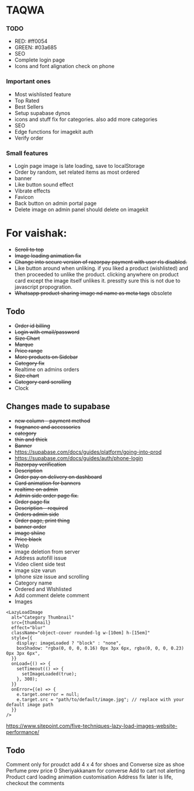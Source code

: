# TAQWA

### TODO

- RED: #ff0054
- GREEN: #03a685
- SEO
- Complete login page
- Icons and font alignation check on phone

### Important ones

- Most wishlisted feature
- Top Rated
- Best Sellers
- Setup supabase dynos
- icons and stuff fix for categories. also add more categories
- SEO
- Edge functions for imagekit auth
- Verify order

### Small features

- Login page image is late loading, save to localStorage
- Order by random, set related items as most ordered
- banner
- Like button sound effect
- Vibrate effects
- Favicon
- Back button on admin portal page
- Delete image on admin panel should delete on imagekit

# For vaishak:

- ~~Scroll to top~~
- ~~Image loading animation fix~~
- ~~Change into secure version of razorpay payment with user rls disabled.~~
- Like button around when unliking. if you liked a product (wishlisted) and then proceeded to unlike the product. clicking anywhere on product card except the image itself unlikes it. presstty sure this is not due to javascript propogration.
- ~~Whatsapp product sharing image nd name as meta tags~~ obsolete

## Todo

- ~~Order id billing~~
- ~~Login with email/password~~
- ~~Size Chart~~
- ~~Marque~~
- ~~Price range~~
- ~~More products on Sidebar~~
- ~~Category fix~~
- Realtime on admins orders
- ~~Size chart~~
- ~~Category card scrolling~~
- Clock

## Changes made to supabase

- ~~new column - payment method~~
- ~~fragnance and accessories~~
- ~~category~~
- ~~thin and thick~~
- ~~Banner~~
- https://supabase.com/docs/guides/platform/going-into-prod
- https://supabase.com/docs/guides/auth/phone-login
- ~~Razorpay verification~~
- ~~Description~~
- ~~Order pay on delivery on dashboard~~
- ~~Card animation for banners~~
- ~~realtime on admin~~
- ~~Admin side order page fix.~~
- ~~Order page fix~~
- ~~Description - required~~
- ~~Orders admin side~~
- ~~Order page, print thing~~
- ~~banner order~~
- ~~image shiine~~
- ~~Price black~~
- Webp
- image deletion from server
- Address autofill issue
- Video client side test
- image size varun
- Iphone size issue and scrolling
- Category name
- Ordered and WIshlisted
- Add comment delete comment
- Images

```
<LazyLoadImage
  alt="Category Thumbnail"
  src={thumbnail}
  effect="blur"
  className="object-cover rounded-lg w-[10em] h-[15em]"
  style={{
    display: imageLoaded ? "block" : "none",
    boxShadow: "rgba(0, 0, 0, 0.16) 0px 3px 6px, rgba(0, 0, 0, 0.23) 0px 3px 6px",
  }}
  onLoad={() => {
    setTimeout(() => {
      setImageLoaded(true);
    }, 300);
  }}
  onError={(e) => {
    e.target.onerror = null;
    e.target.src = "path/to/default/image.jpg"; // replace with your default image path
  }}
/>
```

https://www.sitepoint.com/five-techniques-lazy-load-images-website-performance/

## Todo

Comment only for proudct add
4 x 4 for shoes and
Converse size as shoe
Perfume prev price
0 Sheriyakkanam for converse
Add to cart not alerting
Product card loading animation customisation
Address fix
later is life, checkout the comments

